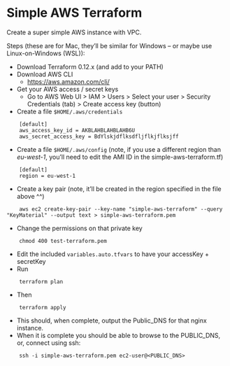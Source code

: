 # Simple AWS Terraform

Create a super simple AWS instance with VPC.

Steps (these are for Mac, they’ll be similar for Windows – or maybe use Linux-on-Windows (WSL)):
* Download Terraform 0.12.x (and add to your PATH)
* Download AWS CLI
    * https://aws.amazon.com/cli/
* Get your AWS access / secret keys
    * Go to AWS Web UI > IAM > Users > Select your user > Security Credentials (tab) > Create access key (button)
* Create a file `$HOME/.aws/credentials`
```
    [default]
    aws_access_key_id = AKBLAHBLAHBLAHB6U
    aws_secret_access_key = BdYlskjdflksdfljflkjflksjff
```
* Create a file `$HOME/.aws/config` (note, if you use a different region than _eu-west-1_, you’ll need to edit the AMI ID in the simple-aws-terraform.tf)
```
    [default]
    region = eu-west-1
```
* Create a key pair (note, it’ll be created in the region specified in the file above ^^)
```
    aws ec2 create-key-pair --key-name "simple-aws-terraform" --query "KeyMaterial" --output text > simple-aws-terraform.pem
```
* Change the permissions on that private key
```
    chmod 400 test-terraform.pem
```
* Edit the included `variables.auto.tfvars` to have your accessKey + secretKey
* Run
```
    terraform plan
```
* Then
```
    terraform apply
```
* This should, when complete, output the Public_DNS for that nginx instance.
* When it is complete you should be able to browse to the PUBLIC_DNS, or, connect using ssh:
```
    ssh -i simple-aws-terraform.pem ec2-user@<PUBLIC_DNS>
```